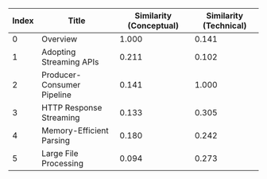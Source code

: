 | Index | Title | Similarity (Conceptual) | Similarity (Technical) |
|-------|-------|-------------------------|------------------------|
| 0 | Overview | 1.000 | 0.141 |
| 1 | Adopting Streaming APIs | 0.211 | 0.102 |
| 2 | Producer-Consumer Pipeline | 0.141 | 1.000 |
| 3 | HTTP Response Streaming | 0.133 | 0.305 |
| 4 | Memory-Efficient Parsing | 0.180 | 0.242 |
| 5 | Large File Processing | 0.094 | 0.273 |
